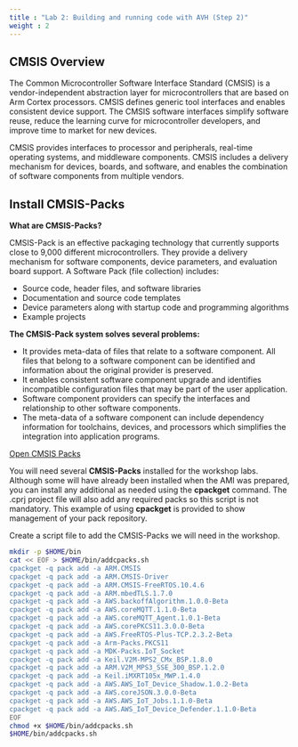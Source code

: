 ```yaml
---
title : "Lab 2: Building and running code with AVH (Step 2)"
weight : 2
---
```


## CMSIS Overview

The Common Microcontroller Software Interface Standard (CMSIS) is a vendor-independent abstraction layer for microcontrollers that are based on Arm Cortex processors. CMSIS defines generic tool interfaces and enables consistent device support. The CMSIS software interfaces simplify software reuse, reduce the learning curve for microcontroller developers, and improve time to market for new devices.

CMSIS provides interfaces to processor and peripherals, real-time operating systems, and middleware components. CMSIS includes a delivery mechanism for devices, boards, and software, and enables the combination of software components from multiple vendors.

## Install CMSIS-Packs

**What are CMSIS-Packs?**

CMSIS-Pack is an effective packaging technology that currently supports close to 9,000 different microcontrollers. They provide a delivery mechanism for software components, device parameters, and evaluation board support. A Software Pack (file collection) includes:

- Source code, header files, and software libraries
- Documentation and source code templates
- Device parameters along with startup code and programming algorithms
- Example projects

**The CMSIS-Pack system solves several problems:**

- It provides meta-data of files that relate to a software component. All files that belong to a software component can be identified and information about the original provider is preserved.
- It enables consistent software component upgrade and identifies incompatible configuration files that may be part of the user application.
- Software component providers can specify the interfaces and relationship to other software components.
- The meta-data of a software component can include dependency information for toolchains, devices, and processors which simplifies the integration into application programs.

[Open CMSIS Packs ](https://www.open-cmsis-pack.org/)

You will need several **CMSIS-Packs** installed for the workshop labs. Although some will have already been installed when the AMI was prepared, you can install any additional as needed using the **cpackget** command. The .cprj project file will also add any required packs so this script is not mandatory. This example of using **cpackget** is provided to show management of your pack repository. 

Create a script file to add the CMSIS-Packs we will need in the workshop.

```bash
mkdir -p $HOME/bin
cat << EOF > $HOME/bin/addcpacks.sh
cpackget -q pack add -a ARM.CMSIS
cpackget -q pack add -a ARM.CMSIS-Driver
cpackget -q pack add -a ARM.CMSIS-FreeRTOS.10.4.6
cpackget -q pack add -a ARM.mbedTLS.1.7.0
cpackget -q pack add -a AWS.backoffAlgorithm.1.0.0-Beta
cpackget -q pack add -a AWS.coreMQTT.1.1.0-Beta
cpackget -q pack add -a AWS.coreMQTT_Agent.1.0.1-Beta
cpackget -q pack add -a AWS.corePKCS11.3.0.0-Beta
cpackget -q pack add -a AWS.FreeRTOS-Plus-TCP.2.3.2-Beta
cpackget -q pack add -a Arm-Packs.PKCS11
cpackget -q pack add -a MDK-Packs.IoT_Socket
cpackget -q pack add -a Keil.V2M-MPS2_CMx_BSP.1.8.0
cpackget -q pack add -a ARM.V2M_MPS3_SSE_300_BSP.1.2.0
cpackget -q pack add -a Keil.iMXRT105x_MWP.1.4.0
cpackget -q pack add -a AWS.AWS_IoT_Device_Shadow.1.0.2-Beta
cpackget -q pack add -a AWS.coreJSON.3.0.0-Beta
cpackget -q pack add -a AWS.AWS_IoT_Jobs.1.1.0-Beta
cpackget -q pack add -a AWS.AWS_IoT_Device_Defender.1.1.0-Beta
EOF
chmod +x $HOME/bin/addcpacks.sh
$HOME/bin/addcpacks.sh
```
